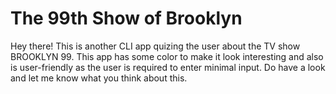 # The 99th Show of Brooklyn
Hey there!
This is another CLI app quizing the user about the TV show BROOKLYN 99.
This app has some color to make it look interesting and also is user-friendly as the user is required to enter minimal input.
Do have a look and let me know what you think about this.
